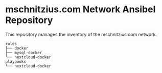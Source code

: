 
mschnitzius.com Network Ansibel Repository
=============================================

This repository manages the inventory of the mschnitzius.com network.

	roles
	├── docker
	├── mysql-docker
	└── nextcloud-docker
	playbooks
	└── nextcloud-docker
